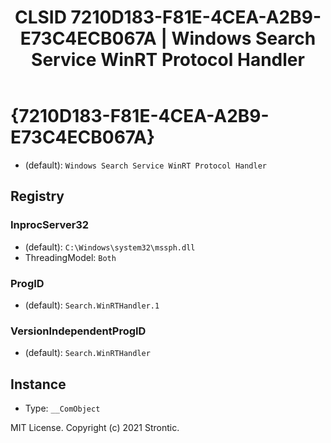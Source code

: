﻿---
title: "CLSID 7210D183-F81E-4CEA-A2B9-E73C4ECB067A | Windows Search Service WinRT Protocol Handler"
excerpt: What is COM-Object CLSID 7210D183-F81E-4CEA-A2B9-E73C4ECB067A?
---

# {7210D183-F81E-4CEA-A2B9-E73C4ECB067A}

* (default): `Windows Search Service WinRT Protocol Handler`

## Registry


### InprocServer32

* (default): `C:\Windows\system32\mssph.dll`
* ThreadingModel: `Both`

### ProgID

* (default): `Search.WinRTHandler.1`

### VersionIndependentProgID

* (default): `Search.WinRTHandler`

## Instance

* Type: `__ComObject`

MIT License. Copyright (c) 2021 Strontic.


